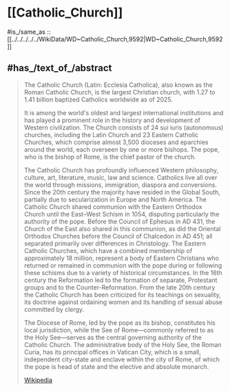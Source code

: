 
# [[Catholic_Church]] 

#is_/same_as :: [[../../../../../WikiData/WD~Catholic_Church,9592|WD~Catholic_Church,9592]] 

## #has_/text_of_/abstract 

> The Catholic Church (Latin: Ecclesia Catholica), also known as the Roman Catholic Church, 
> is the largest Christian church, with 1.27 to 1.41 billion baptized Catholics worldwide as of 2025. 
> 
> It is among the world's oldest and largest international institutions 
> and has played a prominent role in the history and development of Western civilization. 
> The Church consists of 24 sui iuris (autonomous) churches, 
> including the Latin Church and 23 Eastern Catholic Churches, 
> which comprise almost 3,500 dioceses and eparchies around the world, 
> each overseen by one or more bishops. 
> The pope, who is the bishop of Rome, is the chief pastor of the church.
>
> The Catholic Church has profoundly influenced Western philosophy, culture, art, literature, music, law and science. Catholics live all over the world through missions, immigration, diaspora and conversions. Since the 20th century the majority have resided in the Global South, partially due to secularization in Europe and North America. The Catholic Church shared communion with the Eastern Orthodox Church until the East–West Schism in 1054, disputing particularly the authority of the pope. Before the Council of Ephesus in AD 431, the Church of the East also shared in this communion, as did the Oriental Orthodox Churches before the Council of Chalcedon in AD 451; all separated primarily over differences in Christology. The Eastern Catholic Churches, which have a combined membership of approximately 18 million, represent a body of Eastern Christians who returned or remained in communion with the pope during or following these schisms due to a variety of historical circumstances. In the 16th century the Reformation led to the formation of separate, Protestant groups and to the Counter-Reformation.  From the late 20th century the Catholic Church has been criticized for its teachings on sexuality, its doctrine against ordaining women and its handling of sexual abuse committed by clergy.
>
> The Diocese of Rome, led by the pope as its bishop, constitutes his local jurisdiction, while the See of Rome—commonly referred to as the Holy See—serves as the central governing authority of the Catholic Church. The administrative body of the Holy See, the Roman Curia, has its principal offices in Vatican City, which is a small, independent city-state and enclave within the city of Rome, of which the pope is head of state and the elective and absolute monarch.
>
> [Wikipedia](https://en.wikipedia.org/wiki/Catholic%20Church) 

